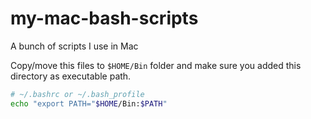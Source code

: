 # my-mac-bash-scripts
A bunch of scripts I use in Mac

Copy/move this files to `$HOME/Bin` folder and make sure you added this directory as executable path.

```bash
# ~/.bashrc or ~/.bash_profile
echo "export PATH="$HOME/Bin:$PATH"
```
